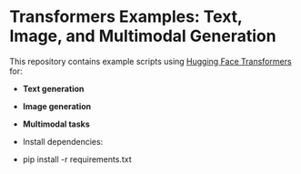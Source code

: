 # Transformers Examples: Text, Image, and Multimodal Generation

This repository contains example scripts using [Hugging Face Transformers](https://huggingface.co/transformers/) for:
- **Text generation** 
- **Image generation** 
- **Multimodal tasks**

- Install dependencies:
- pip install -r requirements.txt

